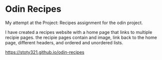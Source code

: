# Odin Recipes

My attempt at the Project: Recipes assignment for the odin project.

I have created a recipes website with a home page that links to multiple recipie pages. the recipie pages contain and image, link back to the home page, different headers, and ordered and unordered lists.

https://stoty321.github.io/odin-recipes
